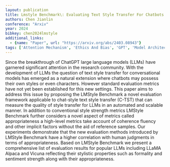 ```yaml
---
layout: publication
title: Lmstyle Benchmark\: Evaluating Text Style Transfer For Chatbots
authors: Chen Jianlin
conference: "Arxiv"
year: 2024
bibkey: chen2024lmstyle
additional_links:
  - {name: "Paper", url: "https://arxiv.org/abs/2403.08943"}
tags: ['Attention Mechanism', 'Ethics And Bias', 'GPT', 'Model Architecture', 'Tools']
---
```

Since the breakthrough of ChatGPT large language models (LLMs) have garnered significant attention in the research community. With the development of LLMs the question of text style transfer for conversational models has emerged as a natural extension where chatbots may possess their own styles or even characters. However standard evaluation metrics have not yet been established for this new settings. This paper aims to address this issue by proposing the LMStyle Benchmark a novel evaluation framework applicable to chat-style text style transfer (C-TST) that can measure the quality of style transfer for LLMs in an automated and scalable manner. In addition to conventional style strength metrics LMStyle Benchmark further considers a novel aspect of metrics called appropriateness a high-level metrics take account of coherence fluency and other implicit factors without the aid of reference samples. Our experiments demonstrate that the new evaluation methods introduced by LMStyle Benchmark have a higher correlation with human judgments in terms of appropriateness. Based on LMStyle Benchmark we present a comprehensive list of evaluation results for popular LLMs including LLaMA Alpaca and Vicuna reflecting their stylistic properties such as formality and sentiment strength along with their appropriateness.
